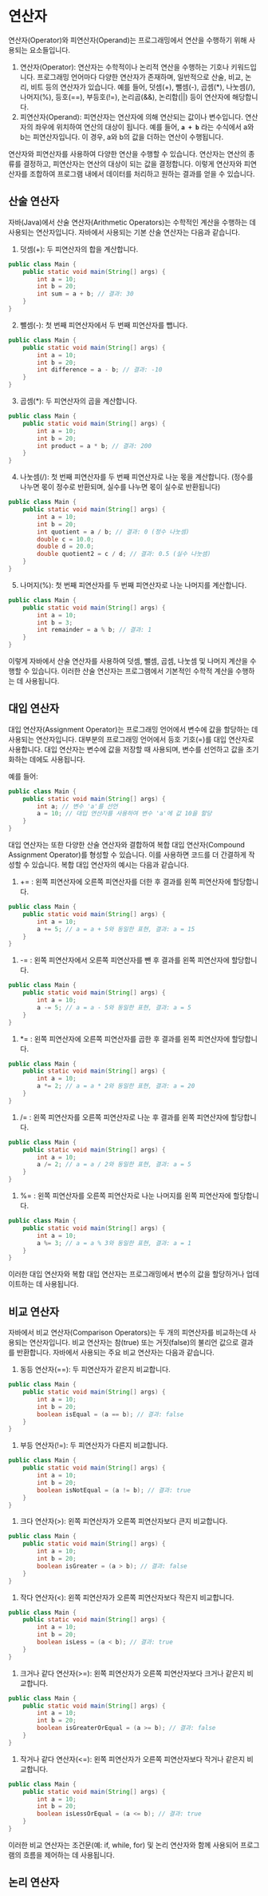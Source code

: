 # 연산자

연산자(Operator)와 피연산자(Operand)는 프로그래밍에서 연산을 수행하기 위해 사용되는 요소들입니다.

1. 연산자(Operator):
연산자는 수학적이나 논리적 연산을 수행하는 기호나 키워드입니다. 프로그래밍 언어마다 다양한 연산자가 존재하며, 일반적으로 산술, 비교, 논리, 비트 등의 연산자가 있습니다. 예를 들어, 덧셈(+), 뺄셈(-), 곱셈(*), 나눗셈(/), 나머지(%), 등호(==), 부등호(!=), 논리곱(&&), 논리합(||) 등이 연산자에 해당합니다.
2. 피연산자(Operand):
피연산자는 연산자에 의해 연산되는 값이나 변수입니다. 연산자의 좌우에 위치하여 연산의 대상이 됩니다. 예를 들어, **`a + b`** 라는 수식에서 a와 b는 피연산자입니다. 이 경우, a와 b의 값을 더하는 연산이 수행됩니다.

연산자와 피연산자를 사용하여 다양한 연산을 수행할 수 있습니다. 연산자는 연산의 종류를 결정하고, 피연산자는 연산의 대상이 되는 값을 결정합니다. 이렇게 연산자와 피연산자를 조합하여 프로그램 내에서 데이터를 처리하고 원하는 결과를 얻을 수 있습니다.

## 산술 연산자

자바(Java)에서 산술 연산자(Arithmetic Operators)는 수학적인 계산을 수행하는 데 사용되는 연산자입니다. 자바에서 사용되는 기본 산술 연산자는 다음과 같습니다.

1. 덧셈(+): 두 피연산자의 합을 계산합니다.

```java
public class Main {
    public static void main(String[] args) {
        int a = 10;
        int b = 20;
        int sum = a + b; // 결과: 30
    }
}
```

2. 뺄셈(-): 첫 번째 피연산자에서 두 번째 피연산자를 뺍니다.

```java
public class Main {
    public static void main(String[] args) {
        int a = 10;
        int b = 20;
        int difference = a - b; // 결과: -10
    }
}
```

3. 곱셈(*): 두 피연산자의 곱을 계산합니다.

```java
public class Main {
    public static void main(String[] args) {
        int a = 10;
        int b = 20;
        int product = a * b; // 결과: 200
    }
}
```

4. 나눗셈(/): 첫 번째 피연산자를 두 번째 피연산자로 나눈 몫을 계산합니다. (정수를 나누면 몫이 정수로 반환되며, 실수를 나누면 몫이 실수로 반환됩니다)

```java
public class Main {
    public static void main(String[] args) {
        int a = 10;
        int b = 20;
        int quotient = a / b; // 결과: 0 (정수 나눗셈)
        double c = 10.0;
        double d = 20.0;
        double quotient2 = c / d; // 결과: 0.5 (실수 나눗셈)
    }
}
```

5. 나머지(%): 첫 번째 피연산자를 두 번째 피연산자로 나눈 나머지를 계산합니다.

```java
public class Main {
    public static void main(String[] args) {
        int a = 10;
        int b = 3;
        int remainder = a % b; // 결과: 1
    }
}
```

이렇게 자바에서 산술 연산자를 사용하여 덧셈, 뺄셈, 곱셈, 나눗셈 및 나머지 계산을 수행할 수 있습니다. 이러한 산술 연산자는 프로그램에서 기본적인 수학적 계산을 수행하는 데 사용됩니다.

## 대입 연산자

대입 연산자(Assignment Operator)는 프로그래밍 언어에서 변수에 값을 할당하는 데 사용되는 연산자입니다. 대부분의 프로그래밍 언어에서 등호 기호(=)를 대입 연산자로 사용합니다. 대입 연산자는 변수에 값을 저장할 때 사용되며, 변수를 선언하고 값을 초기화하는 데에도 사용됩니다.

예를 들어:

```java
public class Main {
    public static void main(String[] args) {
        int a; // 변수 'a'를 선언
        a = 10; // 대입 연산자를 사용하여 변수 'a'에 값 10을 할당
    }
}
```

대입 연산자는 또한 다양한 산술 연산자와 결합하여 복합 대입 연산자(Compound Assignment Operator)를 형성할 수 있습니다. 이를 사용하면 코드를 더 간결하게 작성할 수 있습니다. 복합 대입 연산자의 예시는 다음과 같습니다.

1. += : 왼쪽 피연산자에 오른쪽 피연산자를 더한 후 결과를 왼쪽 피연산자에 할당합니다.

```java
public class Main {
    public static void main(String[] args) {
        int a = 10;
        a += 5; // a = a + 5와 동일한 표현, 결과: a = 15
    }
}
```

1. -= : 왼쪽 피연산자에서 오른쪽 피연산자를 뺀 후 결과를 왼쪽 피연산자에 할당합니다.

```java
public class Main {
    public static void main(String[] args) {
        int a = 10;
        a -= 5; // a = a - 5와 동일한 표현, 결과: a = 5
    }
}
```

1. *= : 왼쪽 피연산자에 오른쪽 피연산자를 곱한 후 결과를 왼쪽 피연산자에 할당합니다.

```java
public class Main {
    public static void main(String[] args) {
        int a = 10;
        a *= 2; // a = a * 2와 동일한 표현, 결과: a = 20
    }
}
```

1. /= : 왼쪽 피연산자를 오른쪽 피연산자로 나눈 후 결과를 왼쪽 피연산자에 할당합니다.

```java
public class Main {
    public static void main(String[] args) {
        int a = 10;
        a /= 2; // a = a / 2와 동일한 표현, 결과: a = 5
    }
}
```

1. %= : 왼쪽 피연산자를 오른쪽 피연산자로 나눈 나머지를 왼쪽 피연산자에 할당합니다.

```java
public class Main {
    public static void main(String[] args) {
        int a = 10;
        a %= 3; // a = a % 3와 동일한 표현, 결과: a = 1
    }
}
```

이러한 대입 연산자와 복합 대입 연산자는 프로그래밍에서 변수의 값을 할당하거나 업데이트하는 데 사용됩니다.

## 비교 연산자

자바에서 비교 연산자(Comparison Operators)는 두 개의 피연산자를 비교하는데 사용되는 연산자입니다. 비교 연산자는 참(true) 또는 거짓(false)의 불리언 값으로 결과를 반환합니다. 자바에서 사용되는 주요 비교 연산자는 다음과 같습니다.

1. 동등 연산자(==): 두 피연산자가 같은지 비교합니다.

```java
public class Main {
	public static void main(String[] args) {
		int a = 10;
		int b = 20;
		boolean isEqual = (a == b); // 결과: false
	}
}
```

1. 부등 연산자(!=): 두 피연산자가 다른지 비교합니다.

```java
public class Main {
    public static void main(String[] args) {
        int a = 10;
        int b = 20;
        boolean isNotEqual = (a != b); // 결과: true
    }
}
```

1. 크다 연산자(>): 왼쪽 피연산자가 오른쪽 피연산자보다 큰지 비교합니다.

```java
public class Main {
    public static void main(String[] args) {
        int a = 10;
        int b = 20;
        boolean isGreater = (a > b); // 결과: false
    }
}
```

1. 작다 연산자(<): 왼쪽 피연산자가 오른쪽 피연산자보다 작은지 비교합니다.

```java
public class Main {
    public static void main(String[] args) {
        int a = 10;
        int b = 20;
        boolean isLess = (a < b); // 결과: true
    }
}
```

1. 크거나 같다 연산자(>=): 왼쪽 피연산자가 오른쪽 피연산자보다 크거나 같은지 비교합니다.

```java
public class Main {
    public static void main(String[] args) {
        int a = 10;
        int b = 20;
        boolean isGreaterOrEqual = (a >= b); // 결과: false
    }
}
```

1. 작거나 같다 연산자(<=): 왼쪽 피연산자가 오른쪽 피연산자보다 작거나 같은지 비교합니다.

```java
public class Main {
    public static void main(String[] args) {
        int a = 10;
        int b = 20;
        boolean isLessOrEqual = (a <= b); // 결과: true
    }
}
```

이러한 비교 연산자는 조건문(예: if, while, for) 및 논리 연산자와 함께 사용되어 프로그램의 흐름을 제어하는 데 사용됩니다.

## 논리 연산자